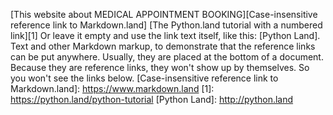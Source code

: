 [This website about MEDICAL APPOINTMENT BOOKING][Case-insensitive reference link to Markdown.land]
[The Python.land tutorial with a numbered link][1]
Or leave it empty and use the link text itself, like this: [Python Land].
Text and other Markdown markup, to demonstrate that the reference links can be put anywhere.
Usually, they are placed at the bottom of a document. Because they are reference links, they
won't show up by themselves. So you won't see the links below.
[Case-insensitive reference link to Markdown.land]: https://www.markdown.land
[1]: https://python.land/python-tutorial
[Python Land]: http://python.land